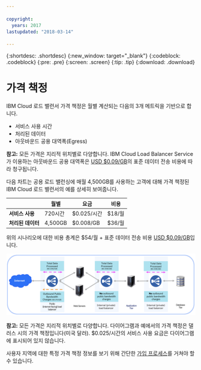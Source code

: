 ```yaml
---

copyright:
  years: 2017
lastupdated: "2018-03-14"

---
```


{:shortdesc: .shortdesc}
{:new_window: target="_blank"}
{:codeblock: .codeblock}
{:pre: .pre}
{:screen: .screen}
{:tip: .tip}
{:download: .download}


# 가격 책정

IBM Cloud 로드 밸런서 가격 책정은 월별 계산되는 다음의 3개 메트릭을 기반으로 합니다. 

* 서비스 사용 시간
* 처리된 데이터
* 아웃바운드 공용 대역폭(Egress)

**참고:** 모든 가격은 지리적 위치별로 다양합니다. IBM Cloud Load Balancer Service가 이용하는 아웃바운드 공용 대역폭은 [USD $0.09/GB](https://www.ibm.com/cloud/bandwidth)의 표준 데이터 전송 비용에 따라 청구됩니다. 

다음 차트는 공용 로드 밸런싱에 매월 4,500GB를 사용하는 고객에 대해 가격 책정된 IBM Cloud 로드 밸런서의 예를 상세히 보여줍니다. 

| | 월별 |요금 | 비용 |
| ------------- | ------------- | ------------- | ------------- |
| **서비스 사용** | 720시간 | $0.025/시간 | $18/월 |
| **처리된 데이터** | 4,500GB | $0.008/GB | $36/월 |

위의 시나리오에 대한 비용 총계은 $54/월 + 표준 데이터 전송 비용 [USD $0.09/GB](https://www.ibm.com/cloud/bandwidth)입니다. 

![가격 책정](./images/pricing.png)


**참고:** 모든 가격은 지리적 위치별로 다양합니다. 다이어그램과 예에서의 가격 책정은 댈러스 시의 가격 책정입니다(미국 달러). $0.025/시간의 서비스 사용 요금은 다이어그램에 표시되어 있지 않습니다. 

사용자 지역에 대한 특정 가격 책정 정보를 보기 위해 간단한 [가입 프로세스](https://console.bluemix.net/catalog/infrastructure/load-balancer-group)를 거쳐야 할 수 있습니다. 
